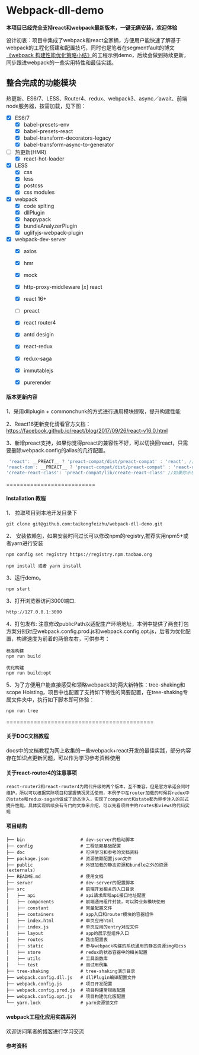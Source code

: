 
# Webpack-dll-demo

**本项目已经完全支持react和webpack最新版本，一键无痛安装，欢迎体验**

设计初衷：项目中集成了webpack和react全家桶，方便用户能快速了解基于webpack的工程化搭建和配置技巧，同时也是笔者在segmentfault的博文[《webpack 构建性能优化策略小结》](https://segmentfault.com/a/1190000007891318)的工程示例demo，后续会做到持续更新，同步跟进webpack的一些实用特性和最佳实践。

## 整合完成的功能模块

热更新、ES6/7、LESS、Router4、redux、webpack3、async／await、前端node服务器，按需加载，见下图：

- [x] ES6/7
    - [x] babel-presets-env
    - [x] babel-presets-react
    - [x] babel-transform-decorators-legacy
    - [x] babel-transform-async-to-generator
- [ ] 热更新(HMR)
    - [x] react-hot-loader
- [x] LESS
    - [x] css
    - [x] less
    - [x] postcss
    - [x] css modules 
- [x] webpack
     - [x] code splting
     - [x] dllPlugin
     - [x] happypack
     - [x] bundleAnalyzerPlugin
     - [x] uglifyjs-webpack-plugin
- [x] webpack-dev-server
     - [x] axios
     - [x] hmr
     - [x] mock
     - [x] http-proxy-middleware
       [x] react
     - [x] react 16+
     - [ ] preact
     - [x] react router4
     - [x] antd desigin
     - [x] react-redux
     - [x] redux-saga
     - [x] immutablejs
     - [x] purerender


#### 版本更新内容

1、采用dllplugin + commonchunk的方式进行通用模块提取，提升构建性能

2、React16更新变化请看官方文档：https://facebook.github.io/react/blog/2017/09/26/react-v16.0.html

3、新增preact支持，如果你觉得preact的兼容性不好，可以切换回react，只需要删除webpack.config的alias的几行配置。

```JavaScript
 'react': __PREACT__ ? 'preact-compat/dist/preact-compat' : 'react', //如果你不想要preact，可以删除这一行
'react-dom': __PREACT__ ? 'preact-compat/dist/preact-compat' : 'react-dom', //如果你不想要preact，可以删除这一行
'create-react-class': 'preact-compat/lib/create-react-class' //如果你不想要preact，可以删除这一行
```

==========================

#### Installation 教程

1、 拉取项目到本地开发目录下
```shell
git clone git@github.com:taikongfeizhu/webpack-dll-demo.git
```

2、 安装依赖包，如果安装时间过长可以修改npm的registry,推荐实用npm5+或者yarn进行安装

```shell
npm config set registry https://registry.npm.taobao.org
```

```shell
npm install 或者 yarn install
```

3、运行demo。
 ```nodemon
 npm start
 ```

3、打开浏览器访问3000端口.
```nodemon
http://127.0.0.1:3000
```

4、打包发布: 注意修改publicPath以适配生产环境地址，本例中提供了两套打包方案分别对应webpack.config.prod.js和webpack.config.opt.js，后者为优化配置，构建速度为前着的两倍左右，可供参考：

```nodemon
标准构建
npm run build

优化构建
npm run build:opt
```

5、为了方便用户能直接感受和领略webpack3的两大新特性：tree-shaking和scope Hoisting，项目中也配置了支持如下特性的简要配置，在tree-shaking专属文件夹中，执行如下脚本即可体验：
```nodemon
npm run tree
```

===========================================

#### 关于DOC文档教程
docs中的文档教程为网上收集的一些webpack+react开发的最佳实践，部分内容存在知识点更新问题，可以作为学习参考资料使用


#### 关于react-router4的注意事项

```text
react-router2和react-router4为跨代升级的两个版本，互不兼容，但是官方承诺会同时维护，所以可以根据实际项目和掌握情况灵活使用，本例子中在router加载的时候将redux中的state和redux-saga也做成了动态注入，实现了component和state都为异步注入的形式提升性能，具体实现后续会有专门的文章来介绍，可以先看项目中的routes和views的代码实现
```
#### 项目结构

```text
├── bin                     # dev-server的启动脚本
├── config                  # 工程依赖基础配置
├── doc                     # 可供学习和参考的文档资料
├── package.json            # 资源依赖配置json文件
├── public                  # 外链加载的静态资源和bundle之外的资源(externals)
├── README.md               # 使用文档
├── server                  # dev-server的配置脚本
├── src                     # 前端开发相关的入口目录
│   ├── api                 # api请求库和api接口地址配置
│   ├── components          # 前端通用组件封装，可以跨业务模块使用
│   ├── constant            # 常量配置文件
│   ├── containers          # app入口和router模块的容器组件
│   ├── index.html          # 单页应用html
│   ├── index.js            # 单页应用的entry对应文件
│   ├── layout              # app的展示型组件入口
│   ├── routes              # 路由配置表
│   ├── static              # 参与webpack构建的系统通用的静态资源img和css
│   ├── store               # redux的状态容器中的相关配置
│   ├── utils               # 工具函数库
│   └── test                # 测试用例集
├── tree-shaking            # tree-shaking演示目录 
├── webpack.config.dll.js   # dllPlugin编译配置文件
├── webpack.config.js       # 项目开发配置
├── webpack.config.prod.js  # 项目构建常规版配置
├── webpack.config.opt.js   # 项目构建优化版配置
└── yarn.lock               # yarn资源锁文件

```

#### webpack工程化应用实践系列
欢迎访问笔者的[博客](https://segmentfault.com/u/abcat)进行学习交流

#### 参考资料

[1]: https://webpack.js.org/concepts/
[2]: https://taikongfeizhu.github.io/webpack3-in-action/index.html
[3]: https://segmentfault.com/a/1190000011765141
[4]: https://github.com/hyy1115/react-latest-framework
